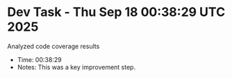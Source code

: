 # Dev Task - Thu Sep 18 00:38:29 UTC 2025
Analyzed code coverage results
- Time: 00:38:29
- Notes: This was a key improvement step.
